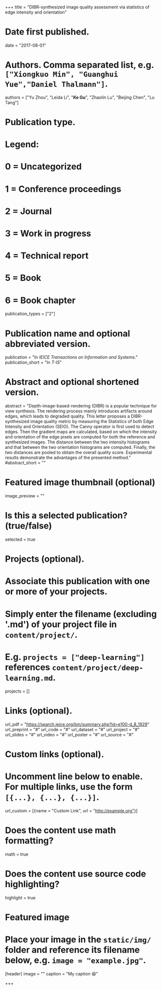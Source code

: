 +++
title = "DIBR-synthesized image quality assessment via statistics of edge intensity and orientation"

# Date first published.
date = "2017-08-01"

# Authors. Comma separated list, e.g. `["Xiongkuo Min", "Guanghui Yue","Daniel Thalmann"]`.
authors = ["Yu Zhou", "Leida Li", "**Ke Gu**", "Zhaolin Lu", "Beijing Chen", "Lu Tang"]
# Publication type.
# Legend:
# 0 = Uncategorized
# 1 = Conference proceedings
# 2 = Journal
# 3 = Work in progress
# 4 = Technical report
# 5 = Book
# 6 = Book chapter
publication_types = ["2"]

# Publication name and optional abbreviated version.
publication = "In *IEICE Transactions on Information and Systems*."
publication_short = "In *T-IS*"

# Abstract and optional shortened version.
abstract = "Depth-image-based-rendering (DIBR) is a popular technique for view synthesis. The rendering process mainly introduces artifacts around edges, which leads to degraded quality. This letter proposes a DIBR-synthesized image quality metric by measuring the Statistics of both Edge Intensity and Orientation (SEIO). The Canny operator is first used to detect edges. Then the gradient maps are calculated, based on which the intensity and orientation of the edge pixels are computed for both the reference and synthesized images. The distance between the two intensity histograms and that between the two orientation histograms are computed. Finally, the two distances are pooled to obtain the overall quality score. Experimental results demonstrate the advantages of the presented method."
#abstract_short = ""

# Featured image thumbnail (optional)
image_preview = ""

# Is this a selected publication? (true/false)
selected = true

# Projects (optional).
#   Associate this publication with one or more of your projects.
#   Simply enter the filename (excluding '.md') of your project file in `content/project/`.
#   E.g. `projects = ["deep-learning"]` references `content/project/deep-learning.md`.
projects = []

# Links (optional).
url_pdf = "https://search.ieice.org/bin/summary.php?id=e100-d_8_1929"
url_preprint = "#"
url_code = "#"
url_dataset = "#"
url_project = "#"
url_slides = "#"
url_video = "#"
url_poster = "#"
url_source = "#"

# Custom links (optional).
#   Uncomment line below to enable. For multiple links, use the form `[{...}, {...}, {...}]`.
 url_custom = [{name = "Custom Link", url = "http://example.org"}]

# Does the content use math formatting?
math = true

# Does the content use source code highlighting?
highlight = true

# Featured image
# Place your image in the `static/img/` folder and reference its filename below, e.g. `image = "example.jpg"`.
[header]
image = ""
caption = "My caption 😄"

+++
